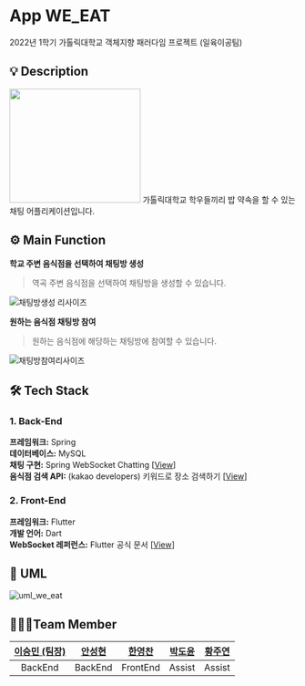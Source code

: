 # App WE_EAT
2022년 1학기 가톨릭대학교 객체지향 패러다임 프로젝트 (일육이공팀)

## 💡 Description
<img src="https://user-images.githubusercontent.com/52392658/172747127-271b6e74-77ac-49b6-a56a-ffe83cbc2f60.gif" width="230" height="200">
가톨릭대학교 학우들끼리 밥 약속을 할 수 있는 채팅 어플리케이션입니다.

## ⚙ Main Function
**학교 주변 음식점을 선택하여 채팅방 생성**

> 역곡 주변 음식점을 선택하여 채팅방을 생성할 수 있습니다.

![채팅방생성 리사이즈](https://user-images.githubusercontent.com/52392658/173193567-849a1c9f-8727-421f-b5be-1dfa4f393a81.gif)

**원하는 음식점 채팅방 참여**

> 원하는 음식점에 해당하는 채팅방에 참여할 수 있습니다.

![채팅방참여리사이즈](https://user-images.githubusercontent.com/52392658/173193569-841cb2c6-34db-4733-8c3f-96bbca6af850.gif)

## 🛠 Tech Stack
### 1. Back-End
<strong>프레임워크:</strong> Spring<br>
<strong>데이터베이스:</strong> MySQL<br>
<strong>채팅 구현:</strong> Spring WebSocket Chatting [[View](https://daddyprogrammer.org/post/4077/spring-websocket-chatting/)]<br>
<strong>음식점 검색 API:</strong> (kakao developers) 키워드로 장소 검색하기 [[View](https://developers.kakao.com/docs/latest/ko/local/dev-guide#search-by-keyword)]<br>

### 2. Front-End
<strong>프레임워크:</strong> Flutter<br>
<strong>개발 언어:</strong> Dart<br>
<strong>WebSocket 레퍼런스:</strong> Flutter 공식 문서 [[View](https://flutter-ko.dev/docs/cookbook/networking/web-sockets)]<br>

## 📖 UML
![uml_we_eat](https://user-images.githubusercontent.com/52392658/173194209-0926b031-1def-4776-b0c4-2a42fc92ec85.png)

## 👨‍👨‍👦Team Member
| <a href="https://github.com/esm712">이승민 (팀장)</a> | <a href="https://github.com/SkiddieAhn">안성현</a> | <a href="https://github.com/hanmango-o">한영찬</a> | <a href="https://github.com/caindy-p">박도윤</a>| <a href="https://github.com/hjy118">황주연</a>
| :----------: | :----------: | :----------: | :----------: | :----------: | 
| BackEnd | BackEnd | FrontEnd | Assist | Assist |
